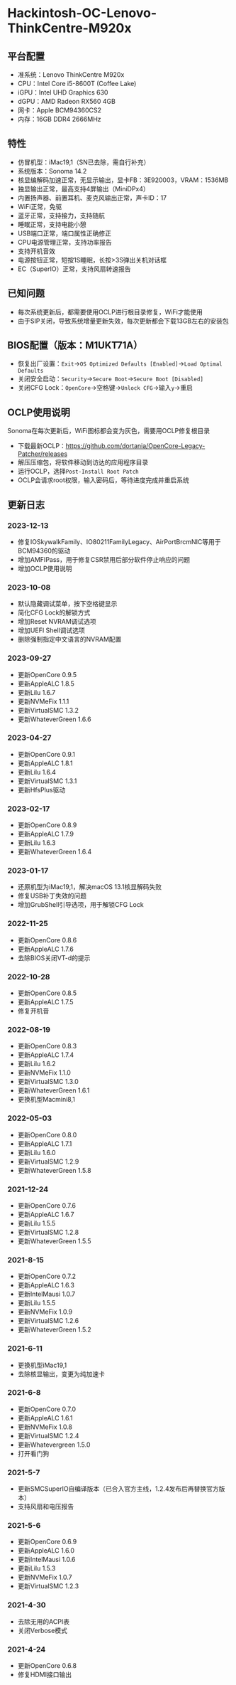 # Hackintosh-OC-Lenovo-ThinkCentre-M920x

## 平台配置

* 准系统：Lenovo ThinkCentre M920x
* CPU：Intel Core i5-8600T (Coffee Lake)
* iGPU：Intel UHD Graphics 630
* dGPU：AMD Radeon RX560 4GB
* 网卡：Apple BCM94360CS2
* 内存：16GB DDR4 2666MHz

## 特性

* 仿冒机型：iMac19,1（SN已去除，需自行补充）
* 系统版本：Sonoma 14.2
* 核显编解码加速正常，无显示输出，显卡FB：3E920003，VRAM：1536MB
* 独显输出正常，最高支持4屏输出（MiniDPx4）
* 内置扬声器、前置耳机、麦克风输出正常，声卡ID：17
* WiFi正常，免驱
* 蓝牙正常，支持接力，支持随航
* 睡眠正常，支持电能小憩
* USB端口正常，端口属性正确修正
* CPU电源管理正常，支持功率报告
* 支持开机音效
* 电源按钮正常，短按1S睡眠，长按>3S弹出关机对话框
* EC（SuperIO）正常，支持风扇转速报告

## 已知问题

* 每次系统更新后，都需要使用OCLP进行根目录修复，WiFi才能使用
* 由于SIP关闭，导致系统增量更新失效，每次更新都会下载13GB左右的安装包

## BIOS配置（版本：M1UKT71A）

* 恢复出厂设置：`Exit`->`OS Optimized Defaults [Enabled]`->`Load Optimal Defaults`
* 关闭安全启动：`Security`->`Secure Boot`->`Secure Boot [Disabled]`
* 关闭CFG Lock：`OpenCore`->空格键->`Unlock CFG`->输入`y`->重启

## OCLP使用说明

Sonoma在每次更新后，WiFi图标都会变为灰色，需要用OCLP修复根目录

* 下载最新OCLP：https://github.com/dortania/OpenCore-Legacy-Patcher/releases
* 解压压缩包，将软件移动到访达的应用程序目录
* 运行OCLP，选择`Post-Install Root Patch`
* OCLP会请求root权限，输入密码后，等待进度完成并重启系统

## 更新日志

### 2023-12-13

* 修复IOSkywalkFamily、IO80211FamilyLegacy、AirPortBrcmNIC等用于BCM94360的驱动
* 增加AMFIPass，用于修复CSR禁用后部分软件停止响应的问题
* 增加OCLP使用说明

### 2023-10-08

* 默认隐藏调试菜单，按下空格键显示
* 简化CFG Lock的解锁方式
* 增加Reset NVRAM调试选项
* 增加UEFI Shell调试选项
* 删除强制指定中文语言的NVRAM配置

### 2023-09-27

* 更新OpenCore 0.9.5
* 更新AppleALC 1.8.5
* 更新Lilu 1.6.7
* 更新NVMeFix 1.1.1
* 更新VirtualSMC 1.3.2
* 更新WhateverGreen 1.6.6

### 2023-04-27

* 更新OpenCore 0.9.1
* 更新AppleALC 1.8.1
* 更新Lilu 1.6.4
* 更新VirtualSMC 1.3.1
* 更新HfsPlus驱动

### 2023-02-17

* 更新OpenCore 0.8.9
* 更新AppleALC 1.7.9
* 更新Lilu 1.6.3
* 更新WhateverGreen 1.6.4

### 2023-01-17

* 还原机型为iMac19,1，解决macOS 13.1核显解码失败
* 修复USB补丁失效的问题
* 增加GrubShell引导选项，用于解锁CFG Lock

### 2022-11-25

* 更新OpenCore 0.8.6
* 更新AppleALC 1.7.6
* 去除BIOS关闭VT-d的提示

### 2022-10-28

* 更新OpenCore 0.8.5
* 更新AppleALC 1.7.5
* 修复开机音

### 2022-08-19

* 更新OpenCore 0.8.3
* 更新AppleALC 1.7.4
* 更新Lilu 1.6.2
* 更新NVMeFix 1.1.0
* 更新VirtualSMC 1.3.0
* 更新WhateverGreen 1.6.1
* 更换机型Macmini8,1

### 2022-05-03

* 更新OpenCore 0.8.0
* 更新AppleALC 1.7.1
* 更新Lilu 1.6.0
* 更新VirtualSMC 1.2.9
* 更新WhateverGreen 1.5.8

### 2021-12-24

* 更新OpenCore 0.7.6
* 更新AppleALC 1.6.7
* 更新Lilu 1.5.5
* 更新VirtualSMC 1.2.8
* 更新WhateverGreen 1.5.5

### 2021-8-15

* 更新OpenCore 0.7.2
* 更新AppleALC 1.6.3
* 更新IntelMausi 1.0.7
* 更新Lilu 1.5.5
* 更新NVMeFix 1.0.9
* 更新VirtualSMC 1.2.6
* 更新WhateverGreen 1.5.2

### 2021-6-11

* 更换机型iMac19,1
* 去除核显输出，变更为纯加速卡

### 2021-6-8

* 更新OpenCore 0.7.0
* 更新AppleALC 1.6.1
* 更新NVMeFix 1.0.8
* 更新VirtualSMC 1.2.4
* 更新Whatevergreen 1.5.0
* 打开看门狗

### 2021-5-7

* 更新SMCSuperIO自编译版本（已合入官方主线，1.2.4发布后再替换官方版本）
* 支持风扇和电压报告

### 2021-5-6

* 更新OpenCore 0.6.9
* 更新AppleALC 1.6.0
* 更新IntelMausi 1.0.6
* 更新Lilu 1.5.3
* 更新NVMeFix 1.0.7
* 更新VirtualSMC 1.2.3

### 2021-4-30

* 去除无用的ACPI表
* 关闭Verbose模式

### 2021-4-24

* 更新OpenCore 0.6.8
* 修复HDMI接口输出
